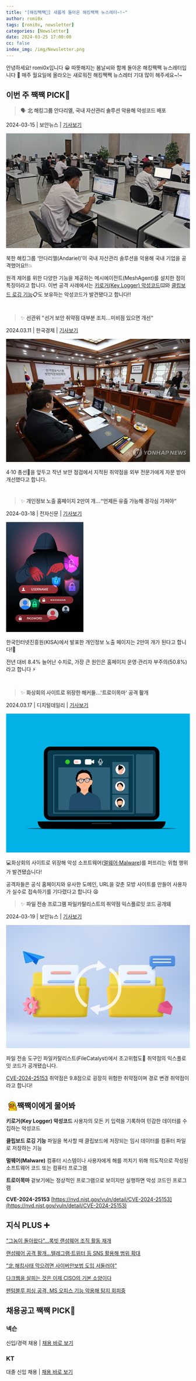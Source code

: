 ```yaml
---
title: "[해킹짹짹🐣] 새롭게 돌아온 해킹짹짹 뉴스레터~!~"
author: romi0x
tags: [romi0x, newsletter]
categories: [Newsletter]
date: 2024-03-25 17:00:00
cc: false
index_img: /img/Newsletter.png
---
```


안녕하세요! romi0x입니다 😀
따뜻해지는 봄날씨와 함께 돌아온 해킹짹짹 뉴스레터입니다 🐤
매주 월요일에 올라오는 새로워진 해킹짹짹 뉴스레터 기대 많이 해주세요~!~

## 이번 주 짹짹 PICK🐥
> 🗣 **北 해킹그룹 안다리엘, 국내 자산관리 솔루션 악용해 악성코드 배포**

2024-03-15 | 보안뉴스 | [기사보기](https://m.boannews.com/html/detail.html?idx=127778)

![기사사진](newsletter0325/image1.png)

북한 해킹그룹 ‘안다리엘(Andariel)’이 국내 자산관리 솔루션을 악용해 국내 기업을 공격했어요!!💥

원격 제어를 위한 다양한 기능을 제공하는 메시에이전트(MeshAgent)를 설치한 점이 특징이라고 합니다. 이번 공격 사례에서는 [키로거(Key Logger) 악성코드](#짹짹이에게-물어봐)⌨️와 [클립보드 로깅 기능](#짹짹이에게-물어봐)📋도 보유하는 악성코드가 발견됐다고 합니다!!

# 
> ✨ **선관위 "선거 보안 취약점 대부분 조치…미비점 있으면 개선"**

2024.03.11 | 한국경제 | [기사보기](https://www.hankyung.com/article/202403112163Y)

![기사사진](newsletter0325/image2.png)

4·10 총선🎫을 앞두고 작년 보안 점검에서 지적된 취약점을 외부 전문가에게 자문 받아 개선했다고 합니다.


# 
> ✨ **개인정보 노출 홈페이지 2만여 개…“언제든 유출 가능해 경각심 가져야”**

2024-03-18 | 전자신문 | [기사보기](https://www.etnews.com/20240318000167)


![기사사진](newsletter0325/image3.png)

한국인터넷진흥원(KISA)에서 발표한 개인정보 노출 페이지는 2만여 개가 된다고 합니다!🤯

전년 대비 8.4% 늘어난 수치로, 가장 큰 원인은 홈페이지 운영·관리자 부주의(50.8%)라고 합니다 ⚡


# 
> ✨ **화상회의 사이트로 위장한 해커들…'트로이목마' 공격 활개**

2024.03.17 | 디지털데일리 | [기사보기](https://ddaily.co.kr/m/page/view/2024031513544150747)

![기사사진](newsletter0325/image4.png)

💻화상회의 사이트로 위장해 악성 소프트웨어([멀웨어·Malware](#짹짹이에게-물어봐))를 퍼뜨리는 위협 행위가 발견됐습니다!

공격자들은 공식 홈페이지와 유사한 도메인, URL을 갖춘 모방 사이트를 만들어 사용자가 실수로 접속하기를 기다렸다고 합니다 😫


> ✨ **파일 전송 프로그램 파일카탈리스트의 취약점 익스플로잇 코드 공개돼**

2024-03-19 | 보안뉴스 | [기사보기](https://m.boannews.com/html/detail.html?tab_type=1&idx=127888)

![기사사진](newsletter0325/image5.png)

파일 전송 도구인 파일카탈리스트(FileCatalyst)에서 초고위험도🚨 취약점의 익스플로잇 코드가 공개됐습니다. 

[CVE-2024-25153](#짹짹이에게-물어봐) 취약점은 9.8점으로 굉장히 위험한 취약점이며 경로 변경 취약점이라고 합니다!


## 짹짹이에게 물어봐 <img src="/img/keyword.gif" width="30" height="30" style="float:left;"/>  


**키로거(Key Logger) 악성코드**
사용자의 모든 키 입력을 기록하여 민감한 데이터를 수집하는 악성코드

**클립보드 로깅 기능**
파일을 복사할 때 클립보드에 저장되는 임시 데이터를 컴퓨터 파일로 저장하는 기능

**멀웨어(Malware)**
컴퓨터 시스템이나 사용자에게 해를 끼치기 위해 의도적으로 작성된 소프트웨어 코드 또는 컴퓨터 프로그램

**트로이목마**
겉보기에는 정상적인 프로그램으로 보이지만 실행하면 악성 코드인 프로그램

**CVE-2024-25153**
[https://nvd.nist.gov/vuln/detail/CVE-2024-25153](https://nvd.nist.gov/vuln/detail/CVE-2024-25153)

## 지식 PLUS ➕

["그놈이 돌아왔다"…록빗 랜섬웨어 조직 활동 재개](https://mobile.newsis.com/view.html?ar_id=NISX20240319_0002666956#_PA)

[랜섬웨어 공격 활개…텔레그램·트위터 등 SNS 활용해 범위 확대](https://m.ddaily.co.kr/page/view/2024032008481375333)

[“北 해킹사태 막으려면 사이버안보법 도입 서둘러야”](https://biz.heraldcorp.com/view.php?ud=20240320050449)

[다크웹을 살피는 것은 이제 CISO의 기본 소양이다](https://m.boannews.com/html/detail.html?tab_type=1&idx=127931)

[팬텀블루 피싱 공격, MS 오피스 기능 악용해 탐지 회피중](https://www.dailysecu.com/news/articleView.html?idxno=154467)

## 채용공고 짹짹 PICK🐥

### 넥슨
신입/경력 채용 | [채용 바로 보기](https://career.nexon.com/user/recruit/member/postList?joinCorp=NX&jobGroupCd=23&reSubj=)

### KT
대졸 신입 채용 | [채용 바로 보기](https://recruit.kt.com/careers/175533)